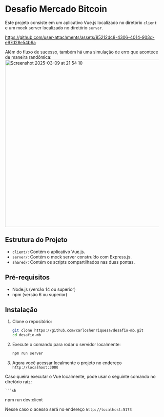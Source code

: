 # Desafio Mercado Bitcoin

Este projeto consiste em um aplicativo Vue.js localizado no diretório `client` e um mock server localizado no diretório `server`.

https://github.com/user-attachments/assets/85212dc8-4306-4014-903d-e97d28e54b6a

Além do fluxo de sucesso, também há uma simulação de erro que acontece de maneira randômica:
<img width="547" alt="Screenshot 2025-03-09 at 21 54 10" src="https://github.com/user-attachments/assets/3a6ee597-9726-464d-a067-2b24321f723f" />

## Estrutura do Projeto

- `client/`: Contém o aplicativo Vue.js.
- `server/`: Contém o mock server construído com Express.js.
- `shared/`: Contém os scripts compartilhados nas duas pontas.

## Pré-requisitos

- Node.js (versão 14 ou superior)
- npm (versão 6 ou superior)

## Instalação

1. Clone o repositório:

   ```sh
   git clone https://github.com/carloshenriquesa/desafio-mb.git
   cd desafio-mb

2. Execute o comando para rodar o servidor localmente:

    ```sh
   npm run server

3. Agora você acessar localmente o projeto no endereço `http://localhost:3000`

Caso queira executar o Vue localmente, pode usar o seguinte comando no diretório raiz:
   
    ```sh
   npm run dev:client

Nesse caso o acesso será no endereço `http://localhost:5173`
